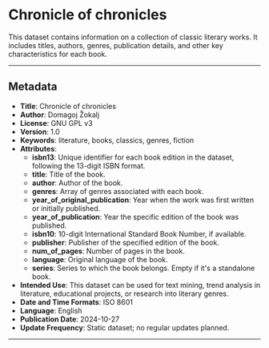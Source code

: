 # Chronicle of chronicles

This dataset contains information on a collection of classic literary works. It includes titles, authors, genres, publication details, and other key characteristics for each book.

---

## Metadata
- **Title**: Chronicle of chronicles
- **Author**: Domagoj Žokalj
- **License**: GNU GPL v3
- **Version**: 1.0
- **Keywords**: literature, books, classics, genres, fiction
- **Attributes**:
  - **isbn13**: Unique identifier for each book edition in the dataset, following the 13-digit ISBN format.
  - **title**: Title of the book.
  - **author**: Author of the book.
  - **genres**: Array of genres associated with each book.
  - **year_of_original_publication**: Year when the work was first written or initially published.
  - **year_of_publication**: Year the specific edition of the book was published.
  - **isbn10**: 10-digit International Standard Book Number, if available.
  - **publisher**: Publisher of the specified edition of the book.
  - **num_of_pages**: Number of pages in the book.
  - **language**: Original language of the book.
  - **series**: Series to which the book belongs. Empty if it's a standalone book.
- **Intended Use**: This dataset can be used for text mining, trend analysis in literature, educational projects, or research into literary genres.
- **Date and Time Formats**: ISO 8601
- **Language**: English
- **Publication Date**: 2024-10-27
- **Update Frequency**: Static dataset; no regular updates planned.

---
